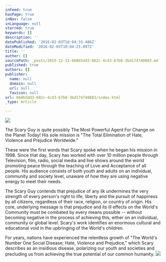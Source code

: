 ```yaml
---
inFeed: true
hasPage: true
inNav: false
inLanguage: null
starred: true
keywords: []
description: ''
datePublished: '2016-02-03T10:04:33.486Z'
dateModified: '2016-02-03T10:04:25.097Z'
title: ''
author: []
sourcePath: _posts/2015-12-31-660b5dd3-602c-4c43-b7b8-3bd174740883.md
published: true
authors: []
publisher:
  name: null
  domain: null
  url: null
  favicon: null
url: 660b5dd3-602c-4c43-b7b8-3bd174740883/index.html
_type: Article

---
```

![](https://the-grid-user-content.s3-us-west-2.amazonaws.com/ada196bd-38aa-4824-9afb-1e2fb09b07ae.JPG)

The Scary Guy is quite possibly The Most Powerful Agent For Change on the Planet Today!
His sole mission is "The Total Elimination of Hate, Violence and Prejudice Worldwide." 

These were the first words that Scary spoke when he began his mission in 1998\. Since that day, Scary has worked with over 10 million people through Television, film, radio, social media and live shows around the world promoting peace through the teaching of Love and Acceptance of all people. His audience consists of both youth and adults on an individual, community and society level, unaware of how they are using negative energy to meet their needs. 

The Scary Guy contends that prejudice of any ilk undermines the very strength of every person's right to life, liberty and the pursuit of happiness by all citizens, regardless of their race, religion, or country of origin. His core, underlying message is that prejudice and its ill effects on the World's Community must be combated by every means possible -- without becoming negative in the process of achieving this, either on an individual, community or global level.
Scary's work identifies an enormous cultural and educational void in the upbringing of the World's children. 

For years, nations have experienced the relentless growth of "The World's Number One Social Disease; Hate, Violence and Prejudice," which Scary describes as an insidious disease, polarizing our youth and societies and precluding us from achieving the true potential of our common humanity.
![](https://the-grid-user-content.s3-us-west-2.amazonaws.com/34b0c277-d687-4863-9199-611e21fb2ee0.jpg)